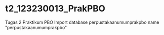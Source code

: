 # t2_123230013_PrakPBO
Tugas 2 Praktikum PBO
Import database perpustakaanumumprakpbo name "perpustakaanumumprakpbo"
